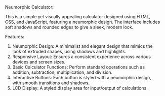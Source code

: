 Neumorphic Calculator:

This is a simple yet visually appealing calculator designed using HTML, CSS, and JavaScript, featuring a neumorphic design. The interface includes soft shadows and rounded edges to give a sleek, modern look.

Features:

1) Neumorphic Design: A minimalist and elegant design that mimics the look of extruded shapes, using shadows and highlights.
2) Responsive Layout: Ensures a consistent experience across various devices and screen sizes.
3) Basic Calculator Functions: Perform standard operations such as addition, subtraction, multiplication, and division.
4) Interactive Buttons: Each button is styled with a neumorphic design, with smooth transitions and shadows.
5) LCD Display: A styled display area for input/output of calculations.
